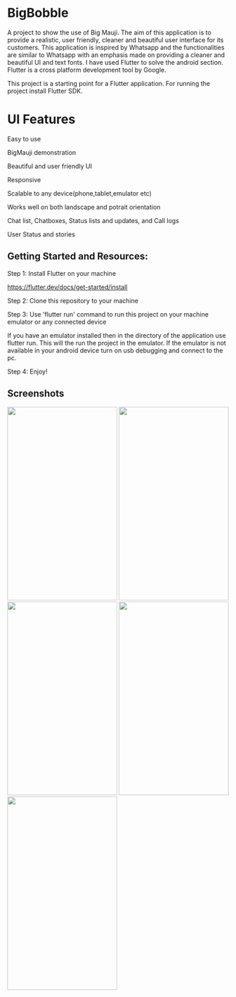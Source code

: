 # BigBobble

A project to show the use of Big Mauji. 
The aim of this application is to provide a realistic, user friendly, cleaner and beautiful user interface for its customers. This application is inspired by Whatsapp and the functionalities are similar to Whatsapp with an emphasis made on providing a cleaner and beautiful UI and text fonts.
I have used Flutter to solve the android section. Flutter is a cross platform development tool by Google. 

This project is a starting point for a Flutter application.
For running the project install Flutter SDK.

# UI Features

Easy to use

BigMauji demonstration 

Beautiful and user friendly UI

Responsive

Scalable to any device(phone,tablet,emulator etc) 

Works well on both landscape and potrait orientation 

Chat list, Chatboxes, Status lists and updates, and Call logs

User Status and stories


## Getting Started and Resources:

Step 1: Install Flutter on your machine

https://flutter.dev/docs/get-started/install

Step 2: Clone this repository to your machine

Step 3: Use 'flutter run' command to run this project on your machine emulator or any connected device

If you have an emulator installed then in the directory of the application use flutter run. 
This will the run the project in the emulator. If the emulator is not available in your android device turn on usb debugging and connect to the pc.

Step 4: Enjoy!


## Screenshots

<img src="https://user-images.githubusercontent.com/40224476/95656305-23f9ba00-0b2b-11eb-8137-a9523c7a2a57.png" width="250" height="440">
<img src="https://user-images.githubusercontent.com/40224476/95656337-6fac6380-0b2b-11eb-97b1-afd933e878d6.png" width="250" height="440">
<img src="https://user-images.githubusercontent.com/40224476/95656338-70dd9080-0b2b-11eb-9f6d-1bb069b38079.png" width="250" height="440">
<img src="https://user-images.githubusercontent.com/40224476/95656339-71762700-0b2b-11eb-9cff-c597cc93dc60.png" width="250" height="440">
<img src="https://user-images.githubusercontent.com/40224476/95656341-72a75400-0b2b-11eb-9c20-269b13c38bda.png" width="250" height="440">















